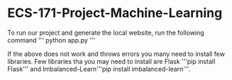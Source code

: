 # ECS-171-Project-Machine-Learning
To run our project and generate the local website, run the following command
'''
python app.py
'''

If the above does not work and throws errors you many need to install few libraries.
Few libraries tha you may need to install are Flask '''pip install Flask''' and Imbalanced-Learn'''pip install imbalanced-learn'''.

